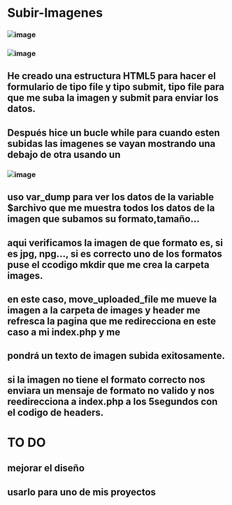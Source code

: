 # Subir-Imagenes
### ![image](https://github.com/Silkaleex/subir-imagenes/assets/82760991/dab25da4-4ee0-47f4-853e-37951587c660)
### ![image](https://github.com/Silkaleex/subir-imagenes/assets/82760991/d1b251b9-edaa-4144-9f22-ca2c913dc093)
## He creado una estructura HTML5 para hacer el formulario de tipo file y tipo submit, tipo file para que me suba la imagen y submit para enviar los datos.
## Después hice un bucle while para cuando esten subidas las imagenes se vayan mostrando una debajo de otra usando un <br/>
### ![image](https://github.com/Silkaleex/subir-imagenes/assets/82760991/725382da-e2f2-4154-989a-1080a3de09f7)
## uso var_dump para ver los datos de la variable $archivo que me muestra todos los datos de la imagen que subamos su formato,tamaño...
## aqui verificamos la imagen de que formato es, si es jpg, npg..., si es correcto uno de los formatos puse el ccodigo mkdir que me crea la carpeta images.
## en este caso, move_uploaded_file me mueve la imagen a la carpeta de images y header me refresca la pagina que me redirecciona en este caso a mi index.php y me 
## pondrá un texto de imagen subida exitosamente.
## si la imagen no tiene el formato correcto nos enviara un mensaje de formato no valido y nos reedirecciona a index.php a los 5segundos con el codigo de headers.
# TO DO
## mejorar el diseño
## usarlo para uno de mis proyectos
